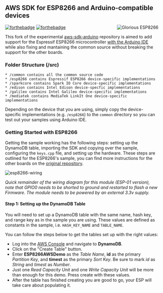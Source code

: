 ## AWS SDK for ESP8266 and Arduino-compatible devices <span clear="right">

<img src="https://cloud.githubusercontent.com/assets/6751621/12034320/94eb4d4a-ae2f-11e5-9a52-8ad3431fda68.png" alt="Glorious ESP8266" title="Glorious ESP8266" align="right" />

[![forthebadge](http://forthebadge.com/images/badges/powered-by-electricity.svg)](http://forthebadge.com) [![forthebadge](http://forthebadge.com/images/badges/uses-badges.svg)](http://forthebadge.com)

This fork of the experimental [aws-sdk-arduino](https://github.com/awslabs/aws-sdk-arduino) repository is aimed to add support for the Espressif ESP8266 microcontroller [with the Arduino IDE](https://github.com/esp8266/Arduino) while also fixing and mantaining the common source without breaking the support for the other boards.

### Folder Structure (/src)

    * /common contains all the common source code
    * /esp8266 contains Espressif ESP8266 device-specific implementations
    * /sparkcore contains Spark IO Core device-specific implementations
    * /edison contains Intel Edison device-specfic implementations
    * /galileo contains Intel Galileo device-specific implementations
    * /mediatek contains MediaTek LinkIt One device-specific implementations


Depending on the device that you are using, simply copy the device-specific implementations (e.g. `/esp8266`) to the `common` directory so you can test out your samples using Arduino IDE.

### Getting Started with ESP8266

Getting the sample working has the following steps: setting up the DynamoDB table, importing the SDK and copying over the sample, configuring the `keys.cpp` file, and setting up the hardware. These steps are outlined for the ESP8266's sample, you can find more instructions for the other boards on the [original repository](https://github.com/awslabs/aws-sdk-arduino).

![esp8266-wiring](https://github.com/daniele-salvagni/aws-sdk-esp8266/blob/master/docs/wiring.png)

*Quick remainder of the wiring diagram for this module (ESP-01 version), note that GPIO0 needs to be shorted to ground and restarted to flash a new Firmware. The module needs to be powered by an external 3.3v supply.*

#### Step 1: Setting up the DynamoDB Table

You will need to set up a DynamoDB table with the same name, hash key, and range key as in the sample you are using. These values are defined as constants in the sample, i.e. `HASH_KEY_NAME` and `TABLE_NAME`. 

You can follow the steps below to get the tables set up with the right values:

* Log into the [AWS Console](http://console.aws.amazon.com/) and navigate to **DynamoDB**.
* Click on the "Create Table" button.
* Enter **ESP8266AWSDemo** as the *Table Name*, **id** as the primary *Partition Key*, and **timest** as the primary *Sort Key*. Be sure to mark *id* as *String* and *timest* as *Number*.
* Just one *Read Capacity Unit* and one *Write Capacity Unit* will be more than enough for this demo. Press create with these values.
* After the table has finished creating you are good to go, your ESP will take care about populating it.
